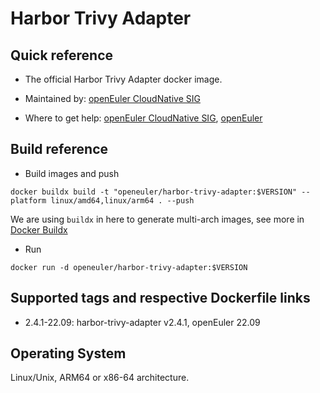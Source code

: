 # Harbor Trivy Adapter

## Quick reference

- The official Harbor Trivy Adapter docker image.

- Maintained by: [openEuler CloudNative SIG](https://gitee.com/openeuler/cloudnative)

- Where to get help: [openEuler CloudNative SIG](https://gitee.com/openeuler/cloudnative), [openEuler](https://gitee.com/openeuler/community)

## Build reference

- Build images and push

```shell
docker buildx build -t "openeuler/harbor-trivy-adapter:$VERSION" --platform linux/amd64,linux/arm64 . --push
```

We are using `buildx` in here to generate multi-arch images, see more in [Docker Buildx](https://docs.docker.com/buildx/working-with-buildx/)

- Run

```shell
docker run -d openeuler/harbor-trivy-adapter:$VERSION
```

## Supported tags and respective Dockerfile links

- 2.4.1-22.09: harbor-trivy-adapter v2.4.1, openEuler 22.09

## Operating System

Linux/Unix, ARM64 or x86-64 architecture.
